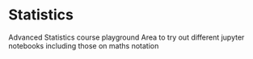 # Statistics
Advanced Statistics course playground
Area to try out different jupyter notebooks including those on maths notation 
